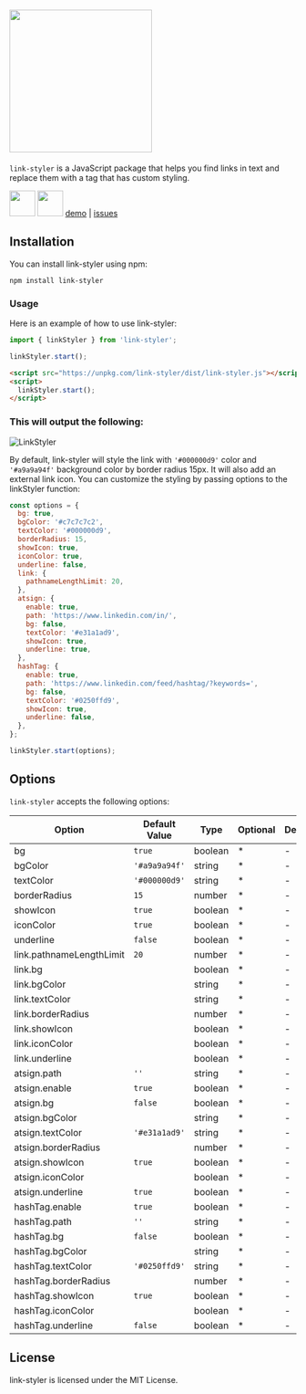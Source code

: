 # <img src="docs/Logo.png" width="250" />

`link-styler` is a JavaScript package that helps you find links in text and replace them with a tag that has custom styling.

<a href="https://www.npmjs.com/package/link-styler"><img src="https://user-images.githubusercontent.com/11958698/222946410-f8c933d9-fff7-4c0f-9ca7-d60bc02a5f6e.png"  width="45" ></a> <a href="https://github.com/sheikhoo/link-styler"><img src="https://user-images.githubusercontent.com/11958698/222958629-a9503238-bb8e-4a45-820c-e0e696c5b4de.png"  width="45" ></a> <a href="https://sheikhoo.github.io/link-styler/example">demo</a> | <a href="https://github.com/sheikhoo/link-styler/issues">issues</a>

## Installation

You can install link-styler using npm:

```
npm install link-styler
```

### Usage

Here is an example of how to use link-styler:

```js
import { linkStyler } from 'link-styler';

linkStyler.start();
```

```html
<script src="https://unpkg.com/link-styler/dist/link-styler.js"></script>
<script>
  linkStyler.start();
</script>
```

### This will output the following:

![LinkStyler](https://user-images.githubusercontent.com/11958698/222882482-1e9d0546-7484-4543-8db1-2eaf02a46cf5.png)

By default, link-styler will style the link with `'#000000d9'` color and `'#a9a9a94f'` background color by border radius 15px. It will also add an external link icon. You can customize the styling by passing options to the linkStyler function:

```js
const options = {
  bg: true,
  bgColor: '#c7c7c7c2',
  textColor: '#000000d9',
  borderRadius: 15,
  showIcon: true,
  iconColor: true,
  underline: false,
  link: {
    pathnameLengthLimit: 20,
  },
  atsign: {
    enable: true,
    path: 'https://www.linkedin.com/in/',
    bg: false,
    textColor: '#e31a1ad9',
    showIcon: true,
    underline: true,
  },
  hashTag: {
    enable: true,
    path: 'https://www.linkedin.com/feed/hashtag/?keywords=',
    bg: false,
    textColor: '#0250ffd9',
    showIcon: true,
    underline: false,
  },
};

linkStyler.start(options);
```

## Options

`link-styler` accepts the following options:

| Option                   | Default Value | Type    | Optional | Description |
| ------------------------ | ------------- | ------- | -------- | ----------- |
| bg                       | `true`        | boolean | \*       | -           |
| bgColor                  | `'#a9a9a94f'` | string  | \*       | -           |
| textColor                | `'#000000d9'` | string  | \*       | -           |
| borderRadius             | `15`          | number  | \*       | -           |
| showIcon                 | `true`        | boolean | \*       | -           |
| iconColor                | `true`        | boolean | \*       | -           |
| underline                | `false`       | boolean | \*       | -           |
| link.pathnameLengthLimit | `20`          | number  | \*       | -           |
| link.bg                  |               | boolean | \*       | -           |
| link.bgColor             |               | string  | \*       | -           |
| link.textColor           |               | string  | \*       | -           |
| link.borderRadius        |               | number  | \*       | -           |
| link.showIcon            |               | boolean | \*       | -           |
| link.iconColor           |               | boolean | \*       | -           |
| link.underline           |               | boolean | \*       | -           |
| atsign.path              | `''`          | string  | \*       | -           |
| atsign.enable            | `true`        | boolean | \*       | -           |
| atsign.bg                | `false`       | boolean | \*       | -           |
| atsign.bgColor           |               | string  | \*       | -           |
| atsign.textColor         | `'#e31a1ad9'` | string  | \*       | -           |
| atsign.borderRadius      |               | number  | \*       | -           |
| atsign.showIcon          | `true`        | boolean | \*       | -           |
| atsign.iconColor         |               | boolean | \*       | -           |
| atsign.underline         | `true`        | boolean | \*       | -           |
| hashTag.enable           | `true`        | boolean | \*       | -           |
| hashTag.path             | `''`          | string  | \*       | -           |
| hashTag.bg               | `false`       | boolean | \*       | -           |
| hashTag.bgColor          |               | string  | \*       | -           |
| hashTag.textColor        | `'#0250ffd9'` | string  | \*       | -           |
| hashTag.borderRadius     |               | number  | \*       | -           |
| hashTag.showIcon         | `true`        | boolean | \*       | -           |
| hashTag.iconColor        |               | boolean | \*       | -           |
| hashTag.underline        | `false`       | boolean | \*       | -           |

## License

link-styler is licensed under the MIT License.
